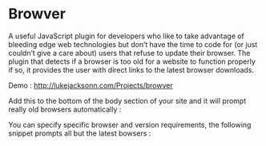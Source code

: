 Browver
=======

A useful JavaScript plugin for developers who like to take advantage of bleeding edge web technologies but don’t have the time to code for (or just couldn’t give a care about) users that refuse to update their browser. The plugin that detects if a browser is too old for a website to function properly if so, it provides the user with direct links to the latest browser downloads.

Demo : http://lukejacksonn.com/Projects/browver


Add this to the bottom of the body section of your site and it will prompt really old browsers automatically :

<script src="http://goo.gl/yQRYY" type="text/javascript"></script>
<script>Browver();</script>


You can specify specific browser and version requirements, the following snippet prompts all but the latest bowsers :

<script src="http://goo.gl/yQRYY" type="text/javascript"></script>
<script>Browver({ ie:9, firefox:15, chrome:24, safari:5, opera:12 });</script>

